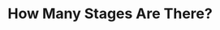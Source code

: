 <!-- TITLE: Stages Of Grief -->
<!-- SUBTITLE: A quick summary of Stages Of Grief -->

# How Many Stages Are There?
